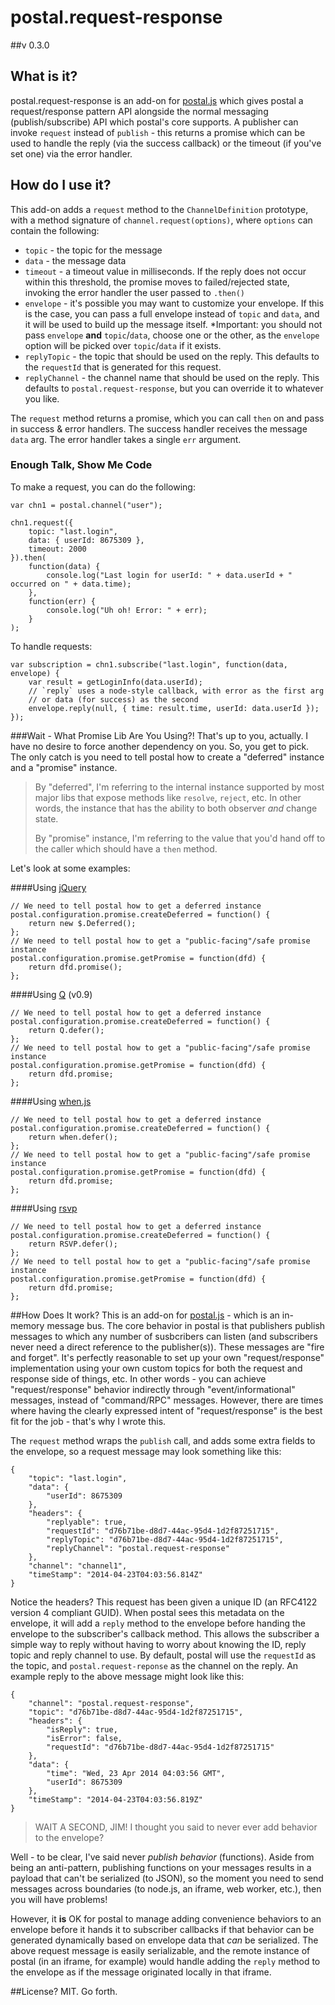 # postal.request-response

##v 0.3.0

## What is it?
postal.request-response is an add-on for [postal.js](https://github.com/postaljs/postal.js) which gives postal a request/response pattern API alongside the normal messaging (publish/subscribe) API which postal's core supports. A publisher can invoke `request` instead of `publish` - this returns a promise which can be used to handle the reply (via the success callback) or the timeout (if you've set one) via the error handler.

## How do I use it?
This add-on adds a `request` method to the `ChannelDefinition` prototype, with a method signature of `channel.request(options)`, where `options` can contain the following:

* `topic` - the topic for the message
* `data` - the message data
* `timeout` - a timeout value in milliseconds. If the reply does not occur within this threshold, the promise moves to failed/rejected state, invoking the error handler the user passed to `.then()`
* `envelope` - it's possible you may want to customize your envelope. If this is the case, you can pass a full envelope instead of `topic` and `data`, and it will be used to build up the message itself. *Important: you should not pass `envelope` **and** `topic`/`data`, choose one or the other, as the `envelope` option will be picked over `topic`/`data` if it exists.
* `replyTopic` - the topic that should be used on the reply. This defaults to the `requestId` that is generated for this request.
* `replyChannel` - the channel name that should be used on the reply. This defaults to `postal.request-response`, but you can override it to whatever you like.

The `request` method returns a promise, which you can call `then` on and pass in success & error handlers.  The success handler receives the message `data` arg. The error handler takes a single `err` argument.

### Enough Talk, Show Me Code
To make a request, you can do the following:

```
var chn1 = postal.channel("user");

chn1.request({
	topic: "last.login",
	data: { userId: 8675309 },
	timeout: 2000
}).then(
	function(data) {
		console.log("Last login for userId: " + data.userId + " occurred on " + data.time);
	},
	function(err) {
		console.log("Uh oh! Error: " + err);
	}
);
```

To handle requests:

```
var subscription = chn1.subscribe("last.login", function(data, envelope) {
	var result = getLoginInfo(data.userId);
    // `reply` uses a node-style callback, with error as the first arg
    // or data (for success) as the second
	envelope.reply(null, { time: result.time, userId: data.userId });
});
```

###Wait - What Promise Lib Are You Using?!
That's up to you, actually. I have no desire to force another dependency on you. So, you get to pick. The only catch is you need to tell postal how to create a "deferred" instance and a "promise" instance.

>By "deferred", I'm referring to the internal instance supported by most major libs that expose methods like `resolve`, `reject`, etc. In other words, the instance that has the ability to both observer *and* change state.
>
> By "promise" instance, I'm referring to the value that you'd hand off to the caller which should have a `then` method.

Let's look at some examples:

####Using [jQuery](http://api.jquery.com/category/deferred-object/)
```
// We need to tell postal how to get a deferred instance
postal.configuration.promise.createDeferred = function() {
	return new $.Deferred();
};
// We need to tell postal how to get a "public-facing"/safe promise instance
postal.configuration.promise.getPromise = function(dfd) {
	return dfd.promise();
};
```

####Using [Q](https://github.com/kriskowal/q) (v0.9)
```
// We need to tell postal how to get a deferred instance
postal.configuration.promise.createDeferred = function() {
	return Q.defer();
};
// We need to tell postal how to get a "public-facing"/safe promise instance
postal.configuration.promise.getPromise = function(dfd) {
	return dfd.promise;
};
```

####Using [when.js](https://github.com/cujojs/when)
```
// We need to tell postal how to get a deferred instance
postal.configuration.promise.createDeferred = function() {
	return when.defer();
};
// We need to tell postal how to get a "public-facing"/safe promise instance
postal.configuration.promise.getPromise = function(dfd) {
	return dfd.promise;
};
```

####Using [rsvp](https://github.com/tildeio/rsvp.js/)
```
// We need to tell postal how to get a deferred instance
postal.configuration.promise.createDeferred = function() {
	return RSVP.defer();
};
// We need to tell postal how to get a "public-facing"/safe promise instance
postal.configuration.promise.getPromise = function(dfd) {
	return dfd.promise;
};
```

##How Does It work?
This is an add-on for [postal.js](https://github.com/postaljs/postal.js) - which is an in-memory message bus. The core behavior in postal is that publishers publish messages to which any number of susbcribers can listen (and subscribers never need a direct reference to the publisher(s)). These messages are "fire and forget". It's perfectly reasonable to set up your own "request/response" implementation using your own custom topics for both the request and response side of things, etc. In other words - you can achieve "request/response" behavior indirectly through "event/informational" messages, instead of "command/RPC" messages. However, there are times where having the clearly expressed intent of "request/response" is the best fit for the job - that's why I wrote this.

The `request` method wraps the `publish` call, and adds some extra fields to the envelope, so a request message may look something like this:

```
{
    "topic": "last.login",
    "data": {
        "userId": 8675309
    },
    "headers": {
        "replyable": true,
        "requestId": "d76b71be-d8d7-44ac-95d4-1d2f87251715",
        "replyTopic": "d76b71be-d8d7-44ac-95d4-1d2f87251715",
        "replyChannel": "postal.request-response"
    },
    "channel": "channel1",
    "timeStamp": "2014-04-23T04:03:56.814Z"
} 
```

Notice the headers? This request has been given a unique ID (an RFC4122 version 4 compliant GUID). When postal sees this metadata on the envelope, it will add a `reply` method to the envelope before handing the envelope to the subscriber's callback method. This allows the subscriber a simple way to reply without having to worry about knowing the ID, reply topic and reply channel to use. By default, postal will use the `requestId` as the topic, and `postal.request-reponse` as the channel on the reply. An example reply to the above message might look like this:

```
{
    "channel": "postal.request-response",
    "topic": "d76b71be-d8d7-44ac-95d4-1d2f87251715",
    "headers": {
        "isReply": true,
        "isError": false,
        "requestId": "d76b71be-d8d7-44ac-95d4-1d2f87251715"
    },
    "data": {
        "time": "Wed, 23 Apr 2014 04:03:56 GMT",
        "userId": 8675309
    },
    "timeStamp": "2014-04-23T04:03:56.819Z"
} 
```

>WAIT A SECOND, JIM! I thought you said to never ever add behavior to the envelope?

Well - to be clear, I've said never *publish behavior* (functions). Aside from being an anti-pattern, publishing functions on your messages results in a payload that can't be serialized (to JSON), so the moment you need to send messages across boundaries (to node.js, an iframe, web worker, etc.), then you will have problems!

However, it **is** OK for postal to manage adding convenience behaviors to an envelope before it hands it to subscriber callbacks if that behavior can be generated dynamically based on envelope data that *can* be serialized. The above request message is easily serializable, and the remote instance of postal (in an iframe, for example) would handle adding the `reply` method to the envelope as if the message originated locally in that iframe.

##License?
MIT. Go forth.